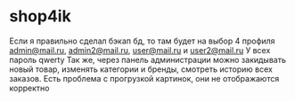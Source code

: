 # shop4ik
Если я правильно сделал бэкап бд, то там будет на выбор 4 профиля admin@mail.ru, admin2@mail.ru, user@mail.ru и user2@mail.ru У всех пароль qwerty
Так же, через панель администрации можно закидывать новый товар, изменять категории и бренды, смотреть историю всех заказов.
Есть проблема с прогрузкой картинок, они не отображаются корректно
